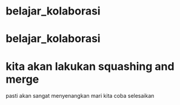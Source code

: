 # belajar_kolaborasi
# belajar_kolaborasi
# kita akan lakukan squashing and merge
pasti akan sangat menyenangkan 
mari kita coba selesaikan

